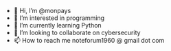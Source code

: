 - 👋 Hi, I’m @monpays
- 👀 I’m interested in programming
- 🌱 I’m currently learning Python
- 💞️ I’m looking to collaborate on cybersecurity
- 📫 How to reach me noteforum1960 @ gmail dot com

<!---
monpays/monpays is a ✨ special ✨ repository because its `README.md` (this file) appears on your GitHub profile.
You can click the Preview link to take a look at your changes.
--->
